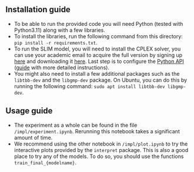 ## Installation guide
- To be able to run the provided code you will need Python (tested with Python3.11) along with a few libraries. 
- To install the libraries, run the following command from this directory: `pip install -r requirements.txt`.
- To run the SLIM model, you will need to install the CPLEX solver, you can use your academic email to acquire the full version by signing up [here](https://www.ibm.com/academic/home) and downloading it [here](https://www.ibm.com/academic/topic/data-science). Last step is to configure the [Python API](https://www.ibm.com/docs/en/icos/22.1.1?topic=cplex-setting-up-python-api) ([guide](https://mertbakir.gitlab.io/operations-research/how-to-install-cplex-ibm-academic-initiative/) with more detailed instructions).
- You might also need to install a few additional packages such as the `libtbb-dev` and the `libgmp-dev` package. On Ubuntu, you can do this by running the following command: `sudo apt install libtbb-dev libgmp-dev`.
## Usage guide
- The experiment as a whole can be found in the file `/impl/experiment.ipynb`. Rerunning this notebook takes a significant amount of time.
- We recommend using the other notebook in `/impl/plot.ipynb` to try the interactive plots provided by the `interpret` package. This is also a good place to try any of the models. To do so, you should use the functions `train_final_{modelname}`. 
